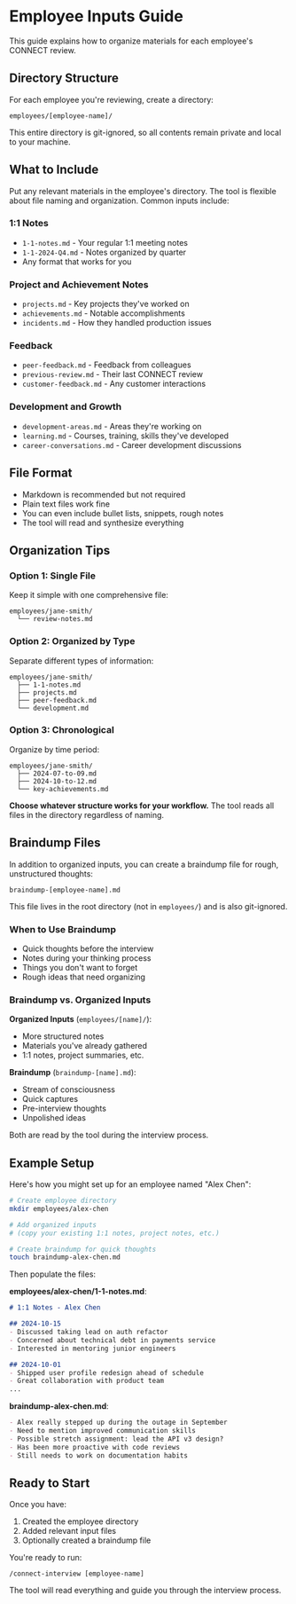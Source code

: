 # Employee Inputs Guide

This guide explains how to organize materials for each employee's CONNECT review.

## Directory Structure

For each employee you're reviewing, create a directory:

```
employees/[employee-name]/
```

This entire directory is git-ignored, so all contents remain private and local to your machine.

## What to Include

Put any relevant materials in the employee's directory. The tool is flexible about file naming and organization. Common inputs include:

### 1:1 Notes
- `1-1-notes.md` - Your regular 1:1 meeting notes
- `1-1-2024-Q4.md` - Notes organized by quarter
- Any format that works for you

### Project and Achievement Notes
- `projects.md` - Key projects they've worked on
- `achievements.md` - Notable accomplishments
- `incidents.md` - How they handled production issues

### Feedback
- `peer-feedback.md` - Feedback from colleagues
- `previous-review.md` - Their last CONNECT review
- `customer-feedback.md` - Any customer interactions

### Development and Growth
- `development-areas.md` - Areas they're working on
- `learning.md` - Courses, training, skills they've developed
- `career-conversations.md` - Career development discussions

## File Format

- Markdown is recommended but not required
- Plain text files work fine
- You can even include bullet lists, snippets, rough notes
- The tool will read and synthesize everything

## Organization Tips

### Option 1: Single File
Keep it simple with one comprehensive file:
```
employees/jane-smith/
  └── review-notes.md
```

### Option 2: Organized by Type
Separate different types of information:
```
employees/jane-smith/
  ├── 1-1-notes.md
  ├── projects.md
  ├── peer-feedback.md
  └── development.md
```

### Option 3: Chronological
Organize by time period:
```
employees/jane-smith/
  ├── 2024-07-to-09.md
  ├── 2024-10-to-12.md
  └── key-achievements.md
```

**Choose whatever structure works for your workflow.** The tool reads all files in the directory regardless of naming.

## Braindump Files

In addition to organized inputs, you can create a braindump file for rough, unstructured thoughts:

```
braindump-[employee-name].md
```

This file lives in the root directory (not in `employees/`) and is also git-ignored.

### When to Use Braindump

- Quick thoughts before the interview
- Notes during your thinking process
- Things you don't want to forget
- Rough ideas that need organizing

### Braindump vs. Organized Inputs

**Organized Inputs** (`employees/[name]/`):
- More structured notes
- Materials you've already gathered
- 1:1 notes, project summaries, etc.

**Braindump** (`braindump-[name].md`):
- Stream of consciousness
- Quick captures
- Pre-interview thoughts
- Unpolished ideas

Both are read by the tool during the interview process.

## Example Setup

Here's how you might set up for an employee named "Alex Chen":

```bash
# Create employee directory
mkdir employees/alex-chen

# Add organized inputs
# (copy your existing 1:1 notes, project notes, etc.)

# Create braindump for quick thoughts
touch braindump-alex-chen.md
```

Then populate the files:

**employees/alex-chen/1-1-notes.md**:
```markdown
# 1:1 Notes - Alex Chen

## 2024-10-15
- Discussed taking lead on auth refactor
- Concerned about technical debt in payments service
- Interested in mentoring junior engineers

## 2024-10-01
- Shipped user profile redesign ahead of schedule
- Great collaboration with product team
...
```

**braindump-alex-chen.md**:
```markdown
- Alex really stepped up during the outage in September
- Need to mention improved communication skills
- Possible stretch assignment: lead the API v3 design?
- Has been more proactive with code reviews
- Still needs to work on documentation habits
```

## Ready to Start

Once you have:
1. Created the employee directory
2. Added relevant input files
3. Optionally created a braindump file

You're ready to run:
```
/connect-interview [employee-name]
```

The tool will read everything and guide you through the interview process.
